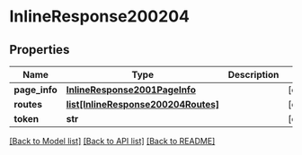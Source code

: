 # InlineResponse200204

## Properties
Name | Type | Description | Notes
------------ | ------------- | ------------- | -------------
**page_info** | [**InlineResponse2001PageInfo**](InlineResponse2001PageInfo.md) |  | [optional] 
**routes** | [**list[InlineResponse200204Routes]**](InlineResponse200204Routes.md) |  | [optional] 
**token** | **str** |  | [optional] 

[[Back to Model list]](../README.md#documentation-for-models) [[Back to API list]](../README.md#documentation-for-api-endpoints) [[Back to README]](../README.md)


